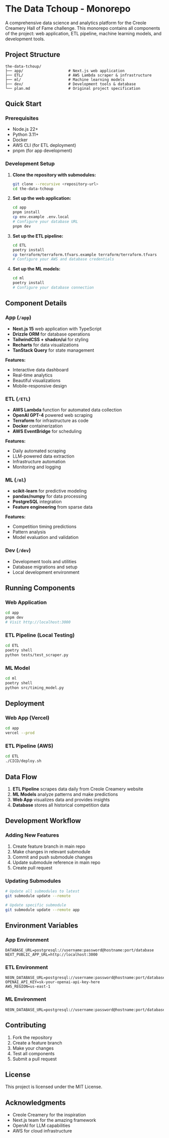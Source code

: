 # The Data Tchoup - Monorepo

A comprehensive data science and analytics platform for the Creole Creamery Hall of Fame challenge. This monorepo contains all components of the project: web application, ETL pipeline, machine learning models, and development tools.

## Project Structure

```
the-data-tchoup/
├── app/                    # Next.js web application
├── ETL/                    # AWS Lambda scraper & infrastructure
├── ml/                     # Machine learning models
├── dev/                    # Development tools & database
└── plan.md                 # Original project specification
```

## Quick Start

### Prerequisites

- Node.js 22+
- Python 3.11+
- Docker
- AWS CLI (for ETL deployment)
- pnpm (for app development)

### Development Setup

1. **Clone the repository with submodules:**

   ```bash
   git clone --recursive <repository-url>
   cd the-data-tchoup
   ```

2. **Set up the web application:**

   ```bash
   cd app
   pnpm install
   cp env.example .env.local
   # Configure your database URL
   pnpm dev
   ```

3. **Set up the ETL pipeline:**

   ```bash
   cd ETL
   poetry install
   cp terraform/terraform.tfvars.example terraform/terraform.tfvars
   # Configure your AWS and database credentials
   ```

4. **Set up the ML models:**
   ```bash
   cd ml
   poetry install
   # Configure your database connection
   ```

## Component Details

### App (`/app`)

- **Next.js 15** web application with TypeScript
- **Drizzle ORM** for database operations
- **TailwindCSS + shadcn/ui** for styling
- **Recharts** for data visualizations
- **TanStack Query** for state management

**Features:**

- Interactive data dashboard
- Real-time analytics
- Beautiful visualizations
- Mobile-responsive design

### ETL (`/ETL`)

- **AWS Lambda** function for automated data collection
- **OpenAI GPT-4** powered web scraping
- **Terraform** for infrastructure as code
- **Docker** containerization
- **AWS EventBridge** for scheduling

**Features:**

- Daily automated scraping
- LLM-powered data extraction
- Infrastructure automation
- Monitoring and logging

### ML (`/ml`)

- **scikit-learn** for predictive modeling
- **pandas/numpy** for data processing
- **PostgreSQL** integration
- **Feature engineering** from sparse data

**Features:**

- Competition timing predictions
- Pattern analysis
- Model evaluation and validation

### Dev (`/dev`)

- Development tools and utilities
- Database migrations and setup
- Local development environment

## Running Components

### Web Application

```bash
cd app
pnpm dev
# Visit http://localhost:3000
```

### ETL Pipeline (Local Testing)

```bash
cd ETL
poetry shell
python tests/test_scraper.py
```

### ML Model

```bash
cd ml
poetry shell
python src/timing_model.py
```

## Deployment

### Web App (Vercel)

```bash
cd app
vercel --prod
```

### ETL Pipeline (AWS)

```bash
cd ETL
./CICD/deploy.sh
```

## Data Flow

1. **ETL Pipeline** scrapes data daily from Creole Creamery website
2. **ML Models** analyze patterns and make predictions
3. **Web App** visualizes data and provides insights
4. **Database** stores all historical competition data

## Development Workflow

### Adding New Features

1. Create feature branch in main repo
2. Make changes in relevant submodule
3. Commit and push submodule changes
4. Update submodule reference in main repo
5. Create pull request

### Updating Submodules

```bash
# Update all submodules to latest
git submodule update --remote

# Update specific submodule
git submodule update --remote app
```

## Environment Variables

### App Environment

```env
DATABASE_URL=postgresql://username:password@hostname:port/database
NEXT_PUBLIC_APP_URL=http://localhost:3000
```

### ETL Environment

```env
NEON_DATABASE_URL=postgresql://username:password@hostname:port/database
OPENAI_API_KEY=sk-your-openai-api-key-here
AWS_REGION=us-east-1
```

### ML Environment

```env
NEON_DATABASE_URL=postgresql://username:password@hostname:port/database
```

## Contributing

1. Fork the repository
2. Create a feature branch
3. Make your changes
4. Test all components
5. Submit a pull request

## License

This project is licensed under the MIT License.

## Acknowledgments

- Creole Creamery for the inspiration
- Next.js team for the amazing framework
- OpenAI for LLM capabilities
- AWS for cloud infrastructure

